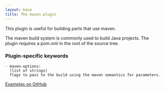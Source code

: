 ```yaml
---
layout: base
title: The maven plugin
---
```


This plugin is useful for building parts that use maven.

The maven build system is commonly used to build Java projects.
The plugin requires a pom.xml in the root of the source tree.

### Plugin-specific keywords

    - maven-options:
      (list of strings)
      flags to pass to the build using the maven semantics for parameters.

[Examples on GitHub](https://github.com/search?o=desc&q=filename%3Asnapcraft.yaml+%22plugin%3A+maven%22+&s=indexed&type=Code&utf8=%E2%9C%93)
